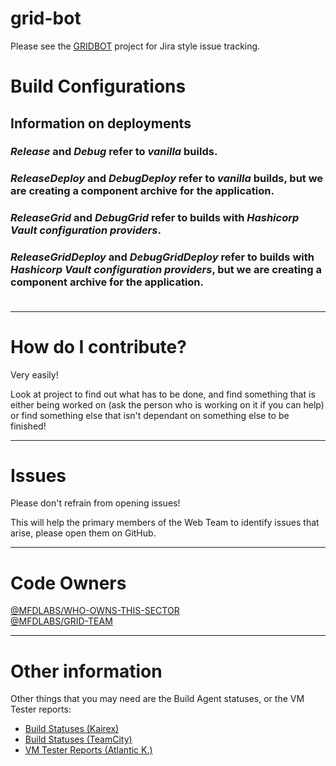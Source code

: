 # grid-bot

Please see the [GRIDBOT](https://github.com/orgs/mfdlabs/projects/5) project for Jira style issue tracking.

# Build Configurations

## Information on deployments<br/>
### ***Release*** and ***Debug*** refer to ***vanilla*** builds.<br/>
### ***ReleaseDeploy*** and ***DebugDeploy*** refer to ***vanilla*** builds, but we are creating a component archive for the application.<br/>
### ***ReleaseGrid*** and ***DebugGrid*** refer to builds with ***Hashicorp Vault configuration providers***.<br/>
### ***ReleaseGridDeploy*** and ***DebugGridDeploy*** refer to builds with ***Hashicorp Vault configuration providers***, but we are creating a component archive for the application.<br/><br/>

---

# How do I contribute?

Very easily!

Look at project to find out what has to be done, and find something that is either being worked on (ask the person who is working on it if you can help) or find something else that isn't dependant on something else to be finished!

---

# Issues

Please don't refrain from opening issues!

This will help the primary members of the Web Team to identify issues that arise, please open them on GitHub.

---

# Code Owners

[@MFDLABS/WHO-OWNS-THIS-SECTOR](https://github.codeowners.vmminfra.dev/ui/@mfdlabs/who-owns-this-sector)<br/>
[@MFDLABS/GRID-TEAM](https://github.codeowners.vmminfra.dev/ui/@mfdlabs/grid)

---

# Other information

Other things that you may need are the Build Agent statuses, or the VM Tester reports:

- [Build Statuses (Kairex)](https://7series.kairex.vmminfra.dev/ui/mfdlabs/project/grid-bot?tab=last-build)
- [Build Statuses (TeamCity)](https://grid-bot.builders.arc-cloud.net/project/grid_systems?projectTab=overview)
- [VM Tester Reports (Atlantic K.)](https://7series.atlantic-kilo.vmminfra.dev/ui/mfdlabs/atlantic-project/grid-bot/reports)

